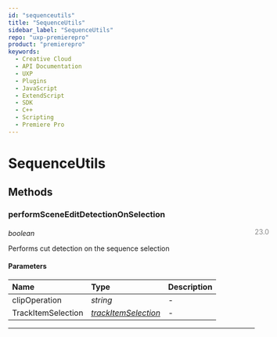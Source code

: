```yaml
---
id: "sequenceutils"
title: "SequenceUtils"
sidebar_label: "SequenceUtils"
repo: "uxp-premierepro"
product: "premierepro"
keywords:
  - Creative Cloud
  - API Documentation
  - UXP
  - Plugins
  - JavaScript
  - ExtendScript
  - SDK
  - C++
  - Scripting
  - Premiere Pro
---
```


# SequenceUtils  

## Methods

### performSceneEditDetectionOnSelection

<span class="minversion" style="display: block; margin-bottom: -1em; margin-left: 36em; float:left; opacity:0.5;">23.0</span>

*boolean*

Performs cut detection on the sequence selection

#### Parameters

| Name | Type | Description |
| :------ | :------ | :------ |
| clipOperation | *string* | - |
| TrackItemSelection | [*trackItemSelection*](/ppro_reference/classes/trackitemselection/) | - |

___
